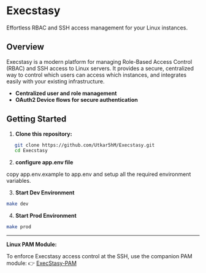 # Execstasy

Effortless RBAC and SSH access management for your Linux instances.

## Overview

Execstasy is a modern platform for managing Role-Based Access Control (RBAC) and SSH access to Linux servers. It provides a secure, centralized way to control which users can access which instances, and integrates easily with your existing infrastructure.

- **Centralized user and role management**
- **OAuth2 Device flows for secure authentication**

## Getting Started

1. **Clone this repository:**

```sh
   git clone https://github.com/Utkar5hM/Execstasy.git
   cd Execstasy
```

2. **configure app.env file**

copy app.env.example to app.env and setup all the required environment variables.

3.  **Start Dev Environment**

```sh
make dev
```

4.  **Start Prod Environment**

```sh
make prod
```
-----------

**Linux PAM Module:**

To enforce Execstasy access control at the SSH, use the companion PAM module: 👉 [ExecStasy-PAM](https://github.com/Utkar5hM/execstasy-pam)